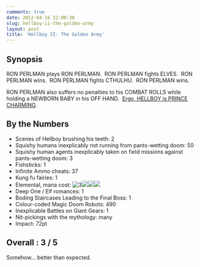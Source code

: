 ```yaml
---
comments: true
date: 2012-04-16 22:00:38
slug: hellboy-ii-the-golden-army
layout: post
title: 'Hellboy II: The Golden Army'
---
```


## Synopsis


RON PERLMAN plays RON PERLMAN.  RON PERLMAN fights ELVES.  RON PERLMAN wins.  RON PERLMAN fights CTHULHU.  RON PERLMAN wins.

RON PERLMAN also suffers no penalties to his COMBAT ROLLS while holding a NEWBORN BABY in his OFF HAND.  [Ergo, HELLBOY is PRINCE CHARMING](https://twitter.com/#!/i_renton/status/191642136020656129).


## By the Numbers

  * Scenes of Hellboy brushing his teeth: 2
  * Squishy humans inexplicably not running from pants-wetting doom: 50	
  * Squishy human agents inexplicably taken on field missions against pants-wetting doom: 3
  * Fishsticks: 1
  * Infinite Ammo cheats: 37
  * Kung fu fairies: 1
  * Elemental, mana cost: ![3](http://gatherer.wizards.com/Handlers/Image.ashx?size=medium&name=3&type=symbol)![](http://gatherer.wizards.com/Handlers/Image.ashx?size=medium&name=G&type=symbol)![](http://gatherer.wizards.com/Handlers/Image.ashx?size=medium&name=G&type=symbol)![](http://gatherer.wizards.com/Handlers/Image.ashx?size=medium&name=G&type=symbol)
  * Deep One / Elf romances: 1
  * Boding Staircases Leading to the Final Boss: 1
  * Colour-coded Magic Doom Robots: 490
  * Inexplicable Battles on Giant Gears: 1
  * Nit-pickings with the mythology: many
  * Impact: 72pt

## Overall : 3 / 5

Somehow... better than expected.
